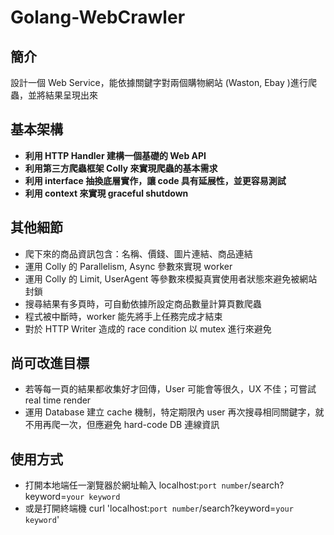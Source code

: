 # Golang-WebCrawler
## 簡介
設計一個 Web Service，能依據關鍵字對兩個購物網站 (Waston, Ebay )進行爬蟲，並將結果呈現出來

## 基本架構
* **利用 HTTP Handler 建構一個基礎的 Web API**
* **利用第三方爬蟲框架 Colly 來實現爬蟲的基本需求**
* **利用 interface 抽換底層實作，讓 code 具有延展性，並更容易測試**
* **利用 context 來實現 graceful shutdown**

## 其他細節
* 爬下來的商品資訊包含：名稱、價錢、圖片連結、商品連結
* 運用 Colly 的 Parallelism, Async 參數來實現 worker
* 運用 Colly 的 Limit, UserAgent 等參數來模擬真實使用者狀態來避免被網站封鎖
* 搜尋結果有多頁時，可自動依據所設定商品數量計算頁數爬蟲
* 程式被中斷時，worker 能先將手上任務完成才結束
* 對於 HTTP Writer 造成的 race condition 以 mutex 進行來避免

## 尚可改進目標
* 若等每一頁的結果都收集好才回傳，User 可能會等很久，UX 不佳；可嘗試 real time render
* 運用 Database 建立 cache 機制，特定期限內 user 再次搜尋相同關鍵字，就不用再爬一次，但應避免 hard-code DB 連線資訊

## 使用方式
* 打開本地端任一瀏覽器於網址輸入 localhost:`port number`/search?keyword=`your keyword`
* 或是打開終端機 curl 'localhost:`port number`/search?keyword=`your keyword`'
